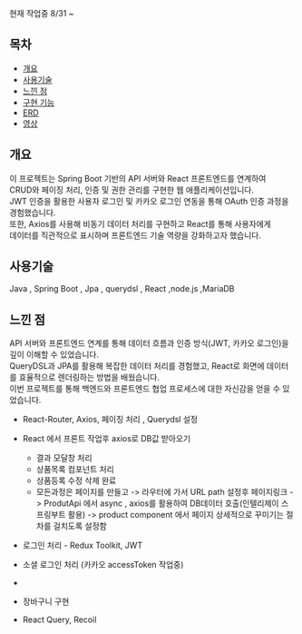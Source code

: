 현재 작업중 8/31 ~


## 목차
- [개요](#개요)
- [사용기술](#사용기술)
- [느낀 점](#느낀-점)
- [구현 기능](#구현기능)
- [ERD](#erd)
- [영상](#영상)

## 개요
이 프로젝트는 Spring Boot 기반의 API 서버와 React 프론트엔드를 연계하여<br>  CRUD와 페이징 처리, 인증 및 권한 관리를 구현한 웹 애플리케이션입니다. <br>
JWT 인증을 활용한 사용자 로그인 및 카카오 로그인 연동을 통해 OAuth 인증 과정을 경험했습니다.<br>
또한, Axios를 사용해 비동기 데이터 처리를 구현하고 React를 통해 사용자에게<br> 데이터를 직관적으로 표시하며 프론트엔드 기술 역량을 강화하고자 했습니다. <br> 

## 사용기술 
   Java , Spring Boot , Jpa ,  querydsl , React ,node.js ,MariaDB

## 느낀 점 
API 서버와 프론트엔드 연계를 통해 데이터 흐름과 인증 방식(JWT, 카카오 로그인)을 깊이 이해할 수 있었습니다. <br>
QueryDSL과 JPA를 활용해 복잡한 데이터 처리를 경험했고, React로 화면에 데이터를 효율적으로 렌더링하는 방법을 배웠습니다. <br>
이번 프로젝트를 통해 백엔드와 프론트엔드 협업 프로세스에 대한 자신감을 얻을 수 있었습니다. <br>



- React-Router, Axios, 페이징 처리 , Querydsl 설정
  
- React 에서 프론트 작업후 axios로 DB값 받아오기
  - 결과 모달창 처리
  - 상품목록 컴포넌트 처리
  - 상품등록 수정 삭제 완료
  - 모든과정은 페이지를 만들고 -> 라우터에 가서 URL path 설정후 페이지링크 ->  ProdutApi 에서 async , axios를 활용하여 DB데이터 호출(인텔리제이 스프링부트 활용)
      -> product component 에서 페이지 상세적으로 꾸미기는 절차를 걸치도록 설정함
- 로그인 처리 - Redux Toolkit, JWT
- 소셜 로그인 처리 (카카오 accessToken 작업중)
- 
- 장바구니 구현
- React Query, Recoil
